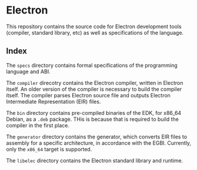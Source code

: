 # Electron
This repository contains the source code for Electron development tools (compiler, standard library, etc) as well as specifications of the language.

## Index
The `specs` directory contains formal specifications of the programming language and ABI.

The `compiler` direcotry contains the Electron compiler, written in Electron itself. An older version of the compiler is necessary to build the compiler itself. The compiler parses Electron source file and outputs Electron Intermediate Representation (EIR) files.

The `bin` directory contains pre-compiled binaries of the EDK, for x86_64 Debian, as a `.deb` package. THis is because that is required to build the compiler in the first place.

The `generator` directory contains the generator, which converts EIR files to assembly for a specific architecture, in accordance with the EGBI. Currently, only the `x86_64` target is supported.

The `libelec` directory contains the Electron standard library and runtime.
